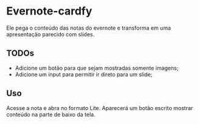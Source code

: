# Evernote-cardfy

Ele pega o conteúdo das notas do evernote e transforma em uma apresentação parecido com slides.

## TODOs

- Adicione um botão para que sejam mostradas somente imagens;
- Adicione um input para permitir ir direto para um slide;

## Uso

Acesse a nota e abra no formato Lite.
Aparecerá um botão escrito mostrar conteúdo na parte de baixo da tela.